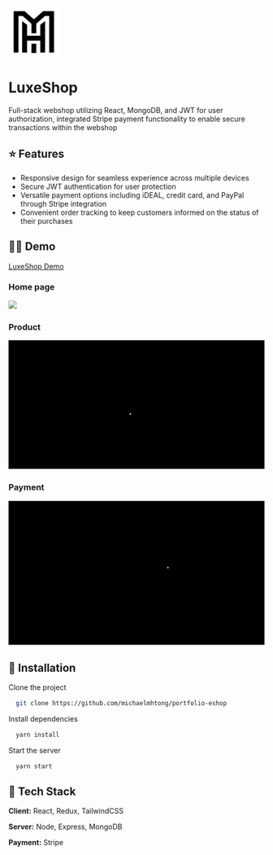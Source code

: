 <img src="https://github.com/michaelmhtong/portfolio-eshop/blob/main/demo/logo.svg" width="100">

# LuxeShop

Full-stack webshop utilizing React, MongoDB, and JWT for user authorization, integrated Stripe payment functionality to enable secure transactions within the webshop
## ⭐ Features

- Responsive design for seamless experience across multiple devices
- Secure JWT authentication for user protection
- Versatile payment options including iDEAL, credit card, and PayPal through Stripe integration
- Convenient order tracking to keep customers informed on the status of their purchases


## 👨‍🏫 Demo

[LuxeShop Demo](https://eshop.mhtong.tech/)

### Home page
<img src="https://github.com/michaelmhtong/portfolio-eshop/blob/main/demo/home.gif" width="600">

### Product
<img src="https://github.com/michaelmhtong/portfolio-eshop/blob/main/demo/products.gif" width="600">

### Payment
<img src="https://github.com/michaelmhtong/portfolio-eshop/blob/main/demo/payment.gif" width="600">

## 🔨 Installation

Clone the project

```bash
  git clone https://github.com/michaelmhtong/portfolio-eshop
```

Install dependencies

```bash
  yarn install
```

Start the server

```bash
  yarn start
```
## 🧰 Tech Stack

**Client:** React, Redux, TailwindCSS

**Server:** Node, Express, MongoDB

**Payment:** Stripe
